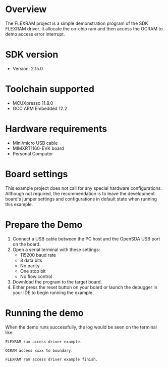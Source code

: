 Overview
========
The FLEXRAM project is a simple demonstration program of the SDK FLEXRAM driver. It allocate the on-chip ram and then access the OCRAM to demo access error interrupt.

SDK version
===========
- Version: 2.15.0

Toolchain supported
===================
- MCUXpresso  11.8.0
- GCC ARM Embedded  12.2

Hardware requirements
=====================
- Mini/micro USB cable
- MIMXRT1160-EVK board
- Personal Computer

Board settings
==============
This example project does not call for any special hardware configurations.
Although not required, the recommendation is to leave the development board's jumper settings
and configurations in default state when running this example.

Prepare the Demo
================
1. Connect a USB cable between the PC host and the OpenSDA USB port on the board.
2. Open a serial terminal with these settings:
    - 115200 baud rate
    - 8 data bits
    - No parity
    - One stop bit
    - No flow control
3. Download the program to the target board.
4. Either press the reset button on your board or launch the debugger in your IDE to begin running the example.

Running the demo
================
When the demo runs successfully, the log would be seen on the terminal like:

~~~~~~~~~~~~~~~~~~~~~~~~~~~~~~~~~~~~~~~~~~~~~~~~~~~~~~~~~~~~~~~~~~~~~~~~~~~~~~~~~~~
FLEXRAM ram access driver example.

OCRAM access xxxx to boundary.

FLEXRAM ram access driver example finish.

~~~~~~~~~~~~~~~~~~~~~~~~~~~~~~~~~~~~~~~~~~~~~~~~~~~~~~~~~~~~~~~~~~~~~~~~~~~~~~~~~~~~~
